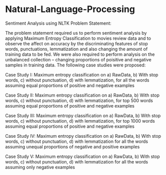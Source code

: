 # Natural-Language-Processing

Sentiment Analysis using NLTK Problem Statement:

The problem statement required us to perform sentiment analysis by applying Maximum Entropy Classification to movies review data and to observe the affect on accuracy by the discriminating features of stop words, punctuations, lemmatization and also changing the amount of training data to be fed. We were also required to perform analysis on the unbalanced collection – changing proportions of poisitive and negative samples in training data.
The following case studies were proposed:

Case Study I: Maximum entropy classification on a) RawData, b) With stop words, c) without punctuation, d) with lemmatization, for all the words assuming equal proportions of positive and negative examples

Case Study II: Maximum entropy classification on a) RawData, b) With stop words, c) without punctuation, d) with lemmatization, for top 500 words assuming equal proportions of positive and negative examples

Case Study III: Maximum entropy classification on a) RawData, b) With stop words, c) without punctuation, d) with lemmatization, for top 1000 words assuming equal proportions of positive and negative examples

Case Study IV: Maximum entropy classification on a) RawData, b) With stop words, c) without punctuation, d) with lemmatization for all the words assuming unequal proportions of negative and positive examples

Case Study V: Maximum entropy classification on a) RawData, b) With stop words, c) without punctuation, d) with lemmatization for all the words assuming only negative examples
